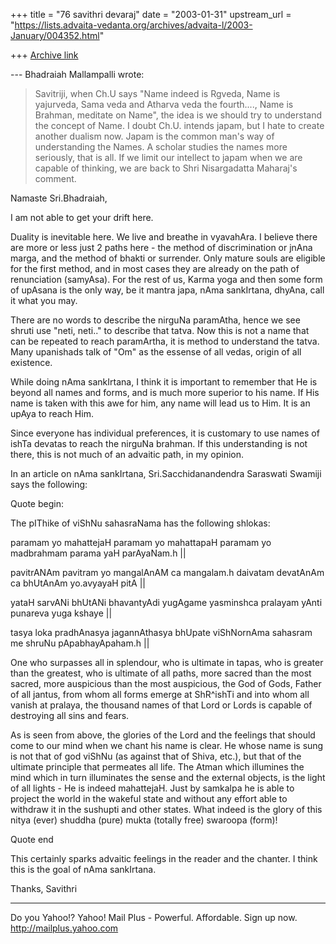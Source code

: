+++
title = "76 savithri devaraj"
date = "2003-01-31"
upstream_url = "https://lists.advaita-vedanta.org/archives/advaita-l/2003-January/004352.html"

+++
[Archive link](https://lists.advaita-vedanta.org/archives/advaita-l/2003-January/004352.html)

--- Bhadraiah Mallampalli <vaidix at HOTMAIL.COM> wrote:
> Savitriji, when Ch.U says "Name indeed is Rgveda,
> Name is yajurveda, Sama
> veda and Atharva veda the fourth...., Name is
> Brahman, meditate on Name",
> the idea is we should try to understand the concept
> of Name. I doubt Ch.U.
> intends japam, but I hate to create another dualism
> now. Japam is the common
> man's way of understanding the Names. A scholar
> studies the names more
> seriously, that is all. If we limit our intellect to
> japam when we are
> capable of thinking, we are back to Shri
> Nisargadatta Maharaj's comment.

Namaste Sri.Bhadraiah,

I am not able to get your drift here.

Duality is inevitable here. We live and breathe in
vyavahAra. I believe there are more or less just 2
paths here - the method of discrimination or jnAna
marga, and the method of bhakti or surrender. Only
mature souls are eligible for the first method, and in
most cases they are already on the path of
renunciation (samyAsa). For the rest of us, Karma yoga
and then some form of upAsana is the only way, be it
mantra japa, nAma sankIrtana, dhyAna, call it what you
may.

There are no words to describe the nirguNa paramAtha,
hence we see shruti use "neti, neti.." to describe
that tatva. Now this is not a name that can be
repeated to reach paramArtha, it is method to
understand the tatva. Many upanishads talk of "Om" as
the essense of all vedas, origin of all existence.

While doing nAma sankIrtana, I think it is important
to remember that He is beyond all names and forms, and
is much more superior to his name. If His name is
taken with this awe for him, any name will lead us to
Him. It is an upAya to reach Him.

Since everyone has individual preferences, it is
customary to use names of ishTa devatas to reach the
nirguNa brahman. If this understanding is not there,
this is not much of an advaitic path, in my opinion.

In an article on nAma sankIrtana,
Sri.Sacchidanandendra Saraswati Swamiji says the
following:

Quote begin:

The pIThike of viShNu sahasraNama has the following
shlokas:

paramam yo mahattejaH paramam yo mahattapaH
paramam yo madbrahmam parama yaH parAyaNam.h ||

pavitrANAm pavitram yo mangalAnAM ca mangalam.h
daivatam devatAnAm ca bhUtAnAm yo.avyayaH pitA ||

yataH sarvANi bhUtANi bhavantyAdi yugAgame
yasminshca pralayam yAnti punareva yuga kshaye ||

tasya loka pradhAnasya jagannAthasya bhUpate
viShNornAma sahasram me shruNu pApabhayApaham.h ||

One who surpasses all in splendour, who is ultimate in
tapas, who is greater than the greatest, who is
ultimate of all paths, more sacred than the most
sacred, more auspicious than the most auspicious, the
God of Gods, Father of all jantus, from whom all forms
emerge at ShR^ishTi and into whom all vanish at
pralaya, the thousand names of that Lord or Lords is
capable of destroying all sins and fears.

As is seen from above, the glories of the Lord and the
feelings that should come to our mind when we chant
his name is clear. He whose name is sung is not that
of god viShNu (as against that of Shiva, etc.), but
that of the ultimate principle that permeates all
life. The Atman which illumines the mind which in turn
illuminates the sense and the external objects, is the
light of all lights - He is indeed mahattejaH. Just by
samkalpa he is able to project the world in the
wakeful state and without any effort able to withdraw
it in the sushupti and other states. What indeed is
the glory of this nitya (ever) shuddha (pure) mukta
(totally free) swaroopa (form)!

Quote end

This certainly sparks advaitic feelings in the reader
and the chanter. I think this is the goal of nAma
sankIrtana.

Thanks,
Savithri

__________________________________________________
Do you Yahoo!?
Yahoo! Mail Plus - Powerful. Affordable. Sign up now.
http://mailplus.yahoo.com

